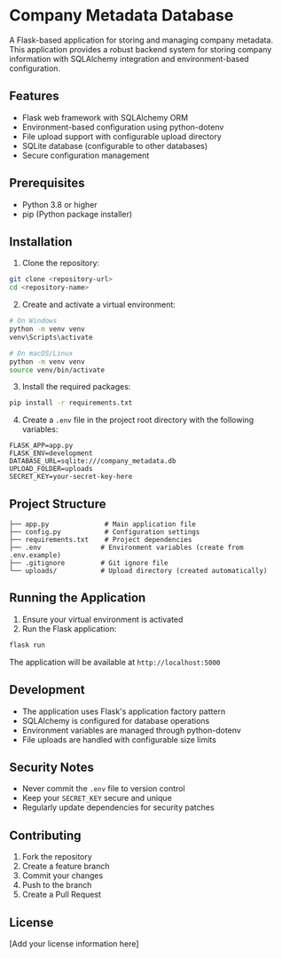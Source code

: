 # Company Metadata Database

A Flask-based application for storing and managing company metadata. This application provides a robust backend system for storing company information with SQLAlchemy integration and environment-based configuration.

## Features

- Flask web framework with SQLAlchemy ORM
- Environment-based configuration using python-dotenv
- File upload support with configurable upload directory
- SQLite database (configurable to other databases)
- Secure configuration management

## Prerequisites

- Python 3.8 or higher
- pip (Python package installer)

## Installation

1. Clone the repository:
```bash
git clone <repository-url>
cd <repository-name>
```

2. Create and activate a virtual environment:
```bash
# On Windows
python -m venv venv
venv\Scripts\activate

# On macOS/Linux
python -m venv venv
source venv/bin/activate
```

3. Install the required packages:
```bash
pip install -r requirements.txt
```

4. Create a `.env` file in the project root directory with the following variables:
```
FLASK_APP=app.py
FLASK_ENV=development
DATABASE_URL=sqlite:///company_metadata.db
UPLOAD_FOLDER=uploads
SECRET_KEY=your-secret-key-here
```

## Project Structure

```
├── app.py              # Main application file
├── config.py           # Configuration settings
├── requirements.txt    # Project dependencies
├── .env               # Environment variables (create from .env.example)
├── .gitignore         # Git ignore file
└── uploads/           # Upload directory (created automatically)
```

## Running the Application

1. Ensure your virtual environment is activated
2. Run the Flask application:
```bash
flask run
```

The application will be available at `http://localhost:5000`

## Development

- The application uses Flask's application factory pattern
- SQLAlchemy is configured for database operations
- Environment variables are managed through python-dotenv
- File uploads are handled with configurable size limits

## Security Notes

- Never commit the `.env` file to version control
- Keep your `SECRET_KEY` secure and unique
- Regularly update dependencies for security patches

## Contributing

1. Fork the repository
2. Create a feature branch
3. Commit your changes
4. Push to the branch
5. Create a Pull Request

## License

[Add your license information here] 
